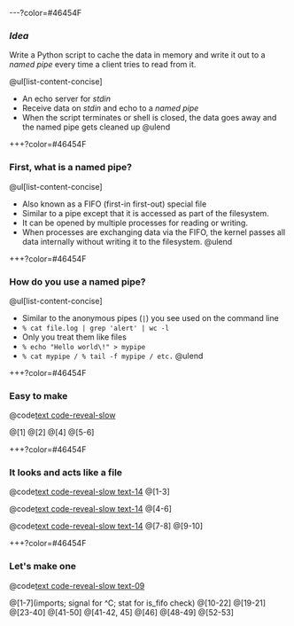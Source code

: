---?color=#46454F

### *Idea*

Write a Python script to cache the data in memory and write it out to a *named pipe* every time a client tries to read from it.

@ul[list-content-concise]
- An echo server for *stdin*
- Receive data on *stdin* and echo to a *named pipe*
- When the script terminates or shell is closed, the data goes away and the named pipe gets cleaned up
@ulend


+++?color=#46454F

### First, what is a named pipe?

@ul[list-content-concise]
- Also known as a FIFO (first-in first-out) special file
- Similar to a pipe except that it is accessed as part of the filesystem.
- It can be opened by multiple processes for reading or writing.
- When processes are exchanging data via the FIFO, the kernel passes all data internally without writing it to the filesystem.
@ulend


+++?color=#46454F

### How do you use a named pipe?

@ul[list-content-concise]
- Similar to the anonymous pipes (`|`) you see used on the command line
- `% cat file.log | grep 'alert' | wc -l`
- Only you treat them like files
- `% echo "Hello world\!" > mypipe`
- `% cat mypipe / % tail -f mypipe / etc.`
@ulend


+++?color=#46454F

### Easy to make

@code[text code-reveal-slow](assets/src/mypipe-ls.sh)

@[1]
@[2]
@[4]
@[5-6]


+++?color=#46454F

### It looks and acts like a file

@code[text code-reveal-slow text-14](assets/src/file-like-1.sh)
@[1-3]

@code[text code-reveal-slow text-14](assets/src/file-like-2.sh)
@[4-6]

@code[text code-reveal-slow text-14](assets/src/file-like-3.sh)
@[7-8]
@[9-10]


+++?color=#46454F

### Let's make one

@code[text code-reveal-slow text-09](assets/src/sink.py)

@[1-7](imports; signal for ^C; stat for is_fifo check)
@[10-22]
@[19-21]
@[23-40]
@[41-50]
@[41-42, 45]
@[46]
@[48-49]
@[52-53]
